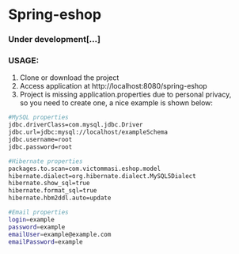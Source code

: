 # Spring-eshop

### Under development[...] 


### USAGE:
1. Clone or download the project		
2. Access application at http://localhost:8080/spring-eshop		
3. Project is missing application.properties due to personal privacy, 	
so you need to create one, a nice example is shown below:

```sh
#MySQL properties
jdbc.driverClass=com.mysql.jdbc.Driver	
jdbc.url=jdbc:mysql://localhost/exampleSchema		
jdbc.username=root		
jdbc.password=root

#Hibernate properties
packages.to.scan=com.victommasi.eshop.model		
hibernate.dialect=org.hibernate.dialect.MySQL5Dialect	
hibernate.show_sql=true		
hibernate.format_sql=true		
hibernate.hbm2ddl.auto=update  		

#Email properties
login=example		
password=example		
emailUser=example@example.com		
emailPassword=example	